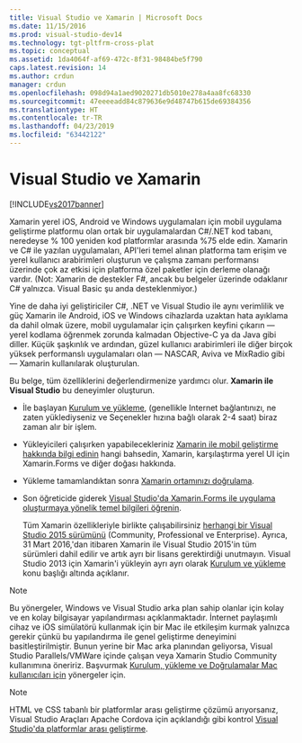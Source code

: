 ```yaml
---
title: Visual Studio ve Xamarin | Microsoft Docs
ms.date: 11/15/2016
ms.prod: visual-studio-dev14
ms.technology: tgt-pltfrm-cross-plat
ms.topic: conceptual
ms.assetid: 1da4064f-af69-472c-8f31-98484be5f790
caps.latest.revision: 14
ms.author: crdun
manager: crdun
ms.openlocfilehash: 098d94a1aed9020271db5010e278a4aa8fc68330
ms.sourcegitcommit: 47eeeeadd84c879636e9d48747b615de69384356
ms.translationtype: HT
ms.contentlocale: tr-TR
ms.lasthandoff: 04/23/2019
ms.locfileid: "63442122"
---
```

# <a name="visual-studio-and-xamarin"></a>Visual Studio ve Xamarin
[!INCLUDE[vs2017banner](../includes/vs2017banner.md)]

Xamarin yerel iOS, Android ve Windows uygulamaları için mobil uygulama geliştirme platformu olan ortak bir uygulamalardan C#/.NET kod tabanı, neredeyse % 100 yeniden kod platformlar arasında %75 elde edin. Xamarin ve C# ile yazılan uygulamaları, API'leri temel alınan platforma tam erişim ve yerel kullanıcı arabirimleri oluşturun ve çalışma zamanı performansı üzerinde çok az etkisi için platforma özel paketler için derleme olanağı vardır. (Not: Xamarin de destekler F#, ancak bu belgeler üzerinde odaklanır C# yalnızca. Visual Basic şu anda desteklenmiyor.)  
  
 Yine de daha iyi geliştiriciler C#, .NET ve Visual Studio ile aynı verimlilik ve güç Xamarin ile Android, iOS ve Windows cihazlarda uzaktan hata ayıklama da dahil olmak üzere, mobil uygulamalar için çalışırken keyfini çıkarın — yerel kodlama öğrenmek zorunda kalmadan Objective-C ya da Java gibi diller. Küçük şaşkınlık ve ardından, güzel kullanıcı arabirimleri ile diğer birçok yüksek performanslı uygulamaları olan — NASCAR, Aviva ve MixRadio gibi — Xamarin kullanılarak oluşturulan.  
  
 Bu belge, tüm özelliklerini değerlendirmenize yardımcı olur. **Xamarin ile Visual Studio** bu deneyimler oluşturun.  
  
- İle başlayan [Kurulum ve yükleme](../cross-platform/setup-and-install.md), (genellikle Internet bağlantınızı, ne zaten yüklediyseniz ve Seçenekler hızına bağlı olarak 2-4 saat) biraz zaman alır bir işlem.  
  
- Yükleyicileri çalışırken yapabilecekleriniz [Xamarin ile mobil geliştirme hakkında bilgi edinin](../cross-platform/learn-about-mobile-development-with-xamarin.md) hangi bahsedin, Xamarin, karşılaştırma yerel UI için Xamarin.Forms ve diğer doğası hakkında.  
  
- Yükleme tamamlandıktan sonra [Xamarin ortamınızı doğrulama](../cross-platform/verify-your-xamarin-environment.md).  
  
- Son öğreticide giderek [Visual Studio'da Xamarin.Forms ile uygulama oluşturmaya yönelik temel bilgileri öğrenin](../cross-platform/learn-app-building-basics-with-xamarin-forms-in-visual-studio.md).  
  
  Tüm Xamarin özellikleriyle birlikte çalışabilirsiniz [herhangi bir Visual Studio 2015 sürümünü](https://www.visualstudio.com/vs-2015-product-editions) (Community, Professional ve Enterprise). Ayrıca, 31 Mart 2016,'dan itibaren Xamarin ile Visual Studio 2015'in tüm sürümleri dahil edilir ve artık ayrı bir lisans gerektirdiği unutmayın. Visual Studio 2013 için Xamarin'i yükleyin ayrı ayrı olarak [Kurulum ve yükleme](../cross-platform/setup-and-install.md) konu başlığı altında açıklanır.  
  
> [!NOTE]
> Bu yönergeler, Windows ve Visual Studio arka plan sahip olanlar için kolay ve en kolay bilgisayar yapılandırması açıklanmaktadır. İnternet paylaşımlı cihaz ve iOS simülatörü kullanmak için bir Mac ile etkileşim kurmak yalnızca gerekir çünkü bu yapılandırma ile genel geliştirme deneyimini basitleştirilmiştir. Bunun yerine bir Mac arka planından geliyorsa, Visual Studio Parallels/VMWare içinde çalışan veya Xamarin Studio Community kullanımına öneririz. Başvurmak [Kurulum, yükleme ve Doğrulamalar Mac kullanıcıları için](../cross-platform/setup-install-and-verifications-for-mac-users.md) yönergeler için.  
  
> [!NOTE]
> HTML ve CSS tabanlı bir platformlar arası geliştirme çözümü arıyorsanız, Visual Studio Araçları Apache Cordova için açıklandığı gibi kontrol [Visual Studio'da platformlar arası geliştirme](../cross-platform/cross-platform-mobile-development-in-visual-studio.md#HTML).
